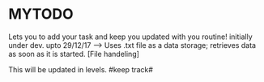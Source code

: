 # MYTODO
Lets you to add your task and keep you updated with you routine! 
initially under dev. 
upto 29/12/17 --> Uses .txt file as a data storage; retrieves data as soon as it is started. [File handeling]

This will be updated in levels. 
#keep track#
